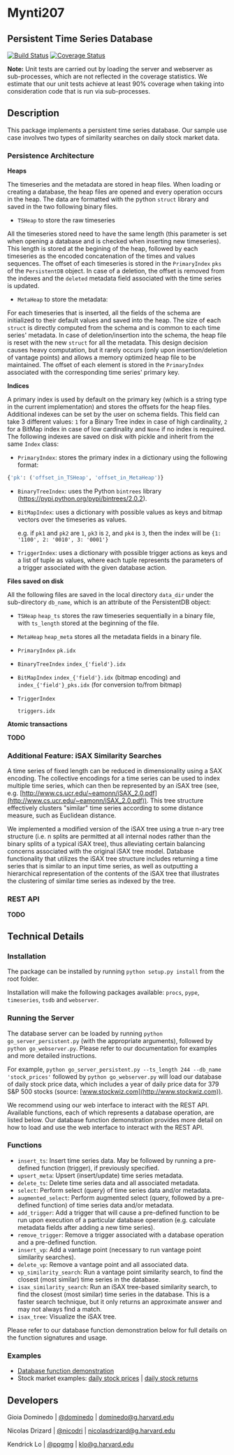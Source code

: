 
Mynti207
================================================


Persistent Time Series Database
------------------------------------------------

[![Build Status](https://travis-ci.org/Mynti207/cs207project.svg?branch=master)](https://travis-ci.org/Mynti207/cs207project) [![Coverage Status](https://coveralls.io/repos/github/Mynti207/cs207project/badge.svg?branch=master)](https://coveralls.io/github/Mynti207/cs207project?branch=master)


**Note:** Unit tests are carried out by loading the server and webserver as sub-processes, which are not reflected in the coverage statistics. We estimate that our unit tests achieve at least 90% coverage when taking into consideration code that is run via sub-processes.




Description
-----------

This package implements a persistent time series database. Our sample use case involves two types of similarity searches on daily stock market data.



### Persistence Architecture

**Heaps**

The timeseries and the metadata are stored in heap files. When loading or creating a database, the heap files are opened and every operation occurs in the heap. The data are formatted with the python `struct` library and saved in the two following binary files.

- `TSHeap` to store the raw timeseries

All the timeseries stored need to have the same length (this parameter is set when opening a database and is checked when inserting new timeseries). This length is stored at the begining of the heap, followed by each timeseries as the encoded concatenation of the times and values sequences. The offset of each timeseries is stored in the `PrimaryIndex` `pks` of the `PersistentDB` object. In case of a deletion, the offset is removed from the indexes and the `deleted` metadata field associated with the time series is updated.

- `MetaHeap` to store the metadata:

For each timeseries that is inserted, all the fields of the schema are initialized to their default values and saved into the heap. The size of each `struct` is directly computed from the schema and is common to each time series' metadata. In case of deletion/insertion into the schema, the heap file is reset with the new `struct` for all the metadata. This design decision causes heavy computation, but it rarely occurs (only upon insertion/deletion of vantage points) and allows a memory optimized heap file to be maintained. The offset of each element is stored in the `PrimaryIndex` associated with the corresponding time series' primary key.


**Indices**

A primary index is used by default on the primary key (which is a string type in the current implementation) and stores the offsets for the heap files. Additional indexes can be set by the user on schema fields. This field can take 3 different values: `1` for a Binary Tree index in case of high cardinality, `2` for a BitMap index in case of low cardinality and `None` if no index is required.
The following indexes are saved on disk with pickle and inherit from the same `Index` class:

- `PrimaryIndex`: stores the primary index in a dictionary using the following format: 
```python
{'pk': ('offset_in_TSHeap', 'offset_in_MetaHeap')}
```

- `BinaryTreeIndex`:
  uses the Python `bintrees` library (https://pypi.python.org/pypi/bintrees/2.0.2).

- `BitMapIndex`:
  uses a dictionary with possible values as keys and bitmap vectors over the timeseries as values.

  e.g. if `pk1` and `pk2` are `1`, `pk3` is `2`, and `pk4` is `3`, then the index will be ``{1: '1100', 2: '0010', 3: '0001'}``

- `TriggerIndex`: uses a dictionary with possible trigger actions as keys and a list of tuple as values, where each tuple represents the parameters of a trigger associated with the given database action.

**Files saved on disk**

All the following files are saved in the local directory `data_dir` under the sub-directory `db_name`, which is an attribute of the PersistentDB object:

- `TSHeap`
  `heap_ts` stores the raw timeseries sequentially in a binary file, with `ts_length` stored at the beginning of the file.

- `MetaHeap`
  `heap_meta` stores all the metadata fields in a binary file.

- `PrimaryIndex`
  `pk.idx`

- `BinaryTreeIndex`
  `index_{'field'}.idx`

- `BitMapIndex`
  `index_{'field'}.idx` (bitmap encoding) and `index_{'field'}_pks.idx` (for conversion to/from bitmap)

- `TriggerIndex`

  `triggers.idx`

**Atomic transactions**

**TODO**




### Additional Feature: iSAX Similarity Searches

A time series of fixed length can be reduced in dimensionality using a SAX encoding. The collective encodings for a time series can be used to index multiple time series, which can then be represented by an iSAX tree (see, e.g. [http://www.cs.ucr.edu/~eamonn/iSAX_2.0.pdf](http://www.cs.ucr.edu/~eamonn/iSAX_2.0.pdf)). This tree structure effectively clusters "similar" time series according to some distance measure, such as
Euclidean distance.

We implemented a modified version of the iSAX tree using a true n-ary tree structure (i.e. n splits are permitted at all internal nodes rather than the binary splits of a typical iSAX tree), thus alleviating certain balancing concerns associated with the original iSAX tree model. Database functionality that utilizes the iSAX tree structure includes returning a time series that is similar to an input time series, as well as outputting a hierarchical representation of the contents of the iSAX tree that illustrates the clustering of similar time series as indexed by the tree.



### REST API

**TODO**




## Technical Details

### Installation

The package can be installed by running `python setup.py install` from the root folder.

Installation will make the following packages available: `procs`, `pype`, `timeseries`, `tsdb` and `webserver`.




### Running the Server
The database server can be loaded by running `python go_server_persistent.py` (with the appropriate arguments), followed by `python go_webserver.py`. Please refer to our documentation for examples and more detailed instructions.

For example, `python go_server_persistent.py --ts_length 244 --db_name 'stock_prices'` followed by `python go_webserver.py` will load our database of daily stock price data, which includes a year of daily price data for 379 S&P 500 stocks (source: [www.stockwiz.com](http://www.stockwiz.com)).

We recommend using our web interface to interact with the REST API. Available functions, each of which represents a database operation, are listed below. Our database function demonstration provides more detail on how to load and use the web interface to interact with the REST API.



### Functions
* `insert_ts`: Insert time series data. May be followed by running a pre-defined function (trigger), if previously specified.
* `upsert_meta`: Upsert (insert/update) time series metadata.
* `delete_ts`: Delete time series data and all associated metadata.
* `select`: Perform select (query) of time series data and/or metadata.
* `augmented_select`: Perform augmented select (query, followed by a pre-defined function) of time series data and/or metadata.
* `add_trigger`: Add a trigger that will cause a pre-defined function to be run upon execution of a particular database operation (e.g. calculate metadata fields after adding a new time series).
* `remove_trigger`: Remove a trigger associated with a database operation and a pre-defined function.
* `insert_vp`: Add a vantage point (necessary to run vantage point similarity searches).
* `delete_vp`: Remove a vantage point and all associated data.
* `vp_similarity_search`: Run a vantage point similarity search, to find the closest (most similar) time series in the database.
* `isax_similarity_search`: Run an iSAX tree-based similarity search, to find the closest (most similar) time series in the database. This is a faster search technique, but it only returns an approximate answer and may not always find a match.
* `isax_tree`: Visualize the iSAX tree.

Please refer to our database function demonstration below for full details on the function signatures and usage.




### Examples
* [Database function demonstration](docs/demo.ipynb)
* Stock market examples: [daily stock prices](docs/stock_example_prices.ipynb) | [daily stock returns](docs/stock_example_returns.ipynb)





Developers
----------

Gioia Dominedo  |  [@dominedo](https://github.com/dominedo)  |  dominedo@g.harvard.edu

Nicolas Drizard  |  [@nicodri](https://github.com/nicodri)  |  nicolasdrizard@g.harvard.edu

Kendrick Lo  |  [@ppgmg](https://github.com/ppgmg)  |  klo@g.harvard.edu
